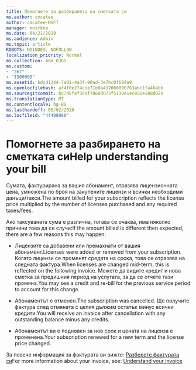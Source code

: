 ```yaml
---
title: Помогнете за разбирането на сметката си
ms.author: cmcatee
author: cmcatee-MSFT
manager: mnirkhe
ms.date: 04/21/2020
ms.audience: Admin
ms.topic: article
ROBOTS: NOINDEX, NOFOLLOW
localization_priority: Normal
ms.collection: Adm_O365
ms.custom:
- "267"
- "1500005"
ms.assetid: bdcd1344-7a01-4a3f-90ad-3e7bc0f684a9
ms.openlocfilehash: af4f0e274cce71b9a432066096763abc1fa464bb
ms.sourcegitcommit: bc7d6f4f3c9f7060d073f5130e1ec856e248d020
ms.translationtype: MT
ms.contentlocale: bg-BG
ms.lasthandoff: 06/02/2020
ms.locfileid: "44498960"
---
```

# <a name="help-understanding-your-bill"></a><span data-ttu-id="57eed-102">Помогнете за разбирането на сметката си</span><span class="sxs-lookup"><span data-stu-id="57eed-102">Help understanding your bill</span></span>

<span data-ttu-id="57eed-103">Сумата, фактурирана за вашия абонамент, отразява лицензионната цена, умножена по броя на закупените лицензи и всички необходими данъци/такси.</span><span class="sxs-lookup"><span data-stu-id="57eed-103">The amount billed for your subscription reflects the license price multiplied by the number of licenses purchased and any required taxes/fees.</span></span>
  
<span data-ttu-id="57eed-104">Ако таксуваната сума е различна, тогава се очаква, има няколко причини това да се случи:</span><span class="sxs-lookup"><span data-stu-id="57eed-104">If the amount billed is different then expected, there are a few reasons this may happen:</span></span>
  
- <span data-ttu-id="57eed-105">Лицензите са добавени или премахнати от вашия абонамент.</span><span class="sxs-lookup"><span data-stu-id="57eed-105">Licenses were added or removed from your subscription.</span></span> <span data-ttu-id="57eed-106">Когато лицензи се променят средата на срока, това се отразява на следната фактура.</span><span class="sxs-lookup"><span data-stu-id="57eed-106">When licenses are changed mid-term, this is reflected on the following invoice.</span></span> <span data-ttu-id="57eed-107">Можете да видите кредит и нова сметка за предишния период на услугата, за да се отчете тази промяна.</span><span class="sxs-lookup"><span data-stu-id="57eed-107">You may see a credit and re-bill for the previous service period to account for this change.</span></span>

- <span data-ttu-id="57eed-108">Абонаментът е отменен.</span><span class="sxs-lookup"><span data-stu-id="57eed-108">The subscription was cancelled.</span></span> <span data-ttu-id="57eed-109">Ще получите фактура след отмяната с целия дължим остатък минус всички кредити.</span><span class="sxs-lookup"><span data-stu-id="57eed-109">You will receive an invoice after cancellation with any outstanding balance minus any credits.</span></span>

- <span data-ttu-id="57eed-110">Абонаментът ви е подновен за нов срок и цената на лиценза е променена.</span><span class="sxs-lookup"><span data-stu-id="57eed-110">Your subscription renewed for a new term and the license price changed.</span></span>

<span data-ttu-id="57eed-111">За повече информация за фактурата ви вижте: [Разберете фактурата си](https://docs.microsoft.com/microsoft-365/commerce/billing-and-payments/understand-your-invoice2)</span><span class="sxs-lookup"><span data-stu-id="57eed-111">For more information about your invoice, see: [Understand your invoice](https://docs.microsoft.com/microsoft-365/commerce/billing-and-payments/understand-your-invoice2)</span></span>
